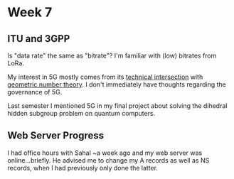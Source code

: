 # Week 7

## ITU and 3GPP

Is "data rate" the same as "bitrate"? I'm familiar with (low) bitrates from LoRa.

My interest in 5G mostly comes from its [technical intersection](https://dsp-group.mit.edu/wp-content/uploads/2024/11/Lattice-ReductionDet.pdf) with [geometric number theory](https://en.wikipedia.org/wiki/Lattice_problem). I don't immediately have thoughts regarding the governance of 5G. 

Last semester I mentioned 5G in my final project about solving the dihedral hidden subgroup problem on quantum computers.


## Web Server Progress

I had office hours with Sahal ~a week ago and my web server was online...briefly. He advised me to change my A records as well as NS records, when I had previously only done the latter.
